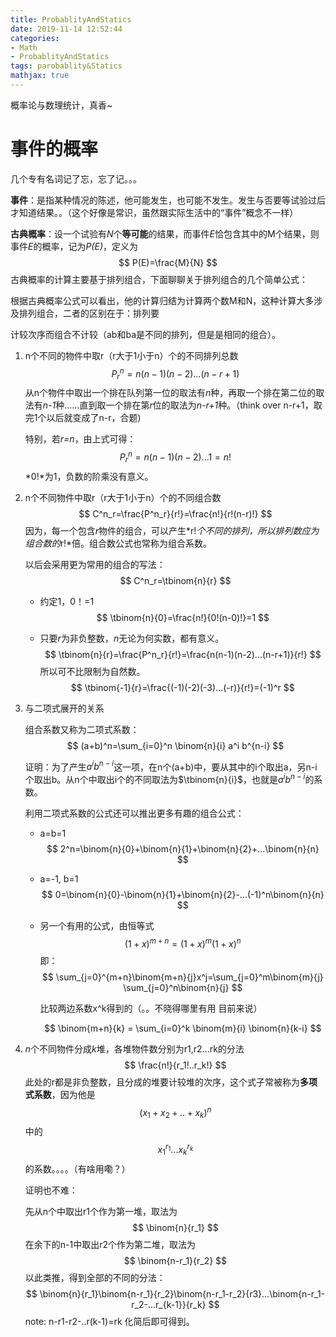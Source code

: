 ```yaml
---
title: ProbablityAndStatics
date: 2019-11-14 12:52:44
categories:
- Math
- ProbablityAndStatics
tags: parobablity&Statics
mathjax: true
---
```


概率论与数理统计，真香~

<!--more-->

# 事件的概率

几个专有名词记了忘，忘了记。。。

**事件**：是指某种情况的陈述，他可能发生，也可能不发生。发生与否要等试验过后才知道结果。。（这个好像是常识，虽然跟实际生活中的“事件”概念不一样）

**古典概率**：设一个试验有*N*个**等可能**的结果，而事件*E*恰包含其中的M个结果，则事件*E*的概率，记为*P(E)*，定义为
$$
P(E)=\frac{M}{N}
$$
古典概率的计算主要基于排列组合，下面聊聊关于排列组合的几个简单公式：

根据古典概率公式可以看出，他的计算归结为计算两个数M和N，这种计算大多涉及排列组合，二者的区别在于：排列要

计较次序而组合不计较（ab和ba是不同的排列，但是是相同的组合）。

1. n个不同的物件中取r（r大于1小于n）个的不同排列总数
   $$
   P^n_r=n(n-1)(n-2)...(n-r+1)
   $$
   从n个物件中取出一个排在队列第一位的取法有*n*种，再取一个排在第二位的取法有*n-1*种……直到取一个排在第*r*位的取法为*n-r+1*种。（think over n-r+1，取完1个以后就变成了n-r，合题)

   特别，若*r=n*，由上式可得：
   $$
   P^n_r=n(n-1)(n-2)...1=n!
   $$
   *0!*为1，负数的阶乘没有意义。

   

2. n个不同物件中取r（r大于1小于n）个的不同组合数
   $$
   C^n_r=\frac{P^n_r}{r!}=\frac{n!}{r!(n-r)!}
   $$
   因为，每一个包含*r*物件的组合，可以产生*r!*个不同的排列，所以排列数应为组合数的*r!*倍。组合数公式也常称为组合系数。

   以后会采用更为常用的组合的写法：
   $$
   C^n_r=\tbinom{n}{r}
   $$

   - 约定1，0！=1
     $$
     \tbinom{n}{0}=\frac{n!}{0!(n-0)!}=1
     $$

   - 只要*r*为非负整数，*n*无论为何实数，都有意义。
     $$
     \tbinom{n}{r}=\frac{P^n_r}{r!}=\frac{n(n-1)(n-2)...(n-r+1)}{r!}
     $$
     所以可不比限制为自然数。
     $$
     \tbinom{-1}{r}=\frac{(-1)(-2)(-3)...(-r)}{r!}=(-1)^r
     $$

3. 与二项式展开的关系

   组合系数又称为二项式系数：
   $$
   (a+b)^n=\sum_{i=0}^n \binom{n}{i} a^i b^{n-i}
   $$


   证明：为了产生$a^ib^{n-i}$这一项，在n个(a+b)中，要从其中的i个取出a，另n-i个取出b。从n个中取出i个的不同取法为$\tbinom{n}{i}$，也就是$a^ib^{n-i}$的系数。

   利用二项式系数的公式还可以推出更多有趣的组合公式：

   - a=b=1
     $$
     2^n=\binom{n}{0}+\binom{n}{1}+\binom{n}{2}+...\binom{n}{n}
     $$

   - a=-1, b=1
     $$
     0=\binom{n}{0}-\binom{n}{1}+\binom{n}{2}-...(-1)^n\binom{n}{n}
     $$

   - 另一个有用的公式，由恒等式
     $$
     (1+x)^{m+n}=(1+x)^m (1+x)^n
     $$
     即：
     $$
     \sum_{j=0}^{m+n}\binom{m+n}{j}x^j=\sum_{j=0}^m\binom{m}{j} \sum_{j=0}^n\binom{n}{j}
     $$

     比较两边系数x^k得到的（。。不晓得哪里有用 目前来说）

     
     $$
     \binom{m+n}{k} = \sum_{i=0}^k \binom{m}{i} \binom{n}{k-i}
     $$

     

4. *n*个不同物件分成*k*堆，各堆物件数分别为r1,r2...rk的分法
   $$
   \frac{n!}{r_1!..r_k!}
   $$
   此处的r都是非负整数，且分成的堆要计较堆的次序，这个式子常被称为**多项式系数**，因为他是
   $$
   (x_1+x_2+..+x_k)^n
   $$
   中的
   $$
   x_1^{r_1}...x_k^{r_k}
   $$
   的系数。。。。（有啥用嘞？）

   

   

   证明也不难：

   先从n个中取出r1个作为第一堆，取法为
   $$
   \binom{n}{r_1}
   $$
   在余下的n-1中取出r2个作为第二堆，取法为
   $$
   \binom{n-r_1}{r_2}
   $$
   以此类推，得到全部的不同的分法：
   $$
   \binom{n}{r_1}\binom{n-r_1}{r_2}\binom{n-r_1-r_2}{r3}...\binom{n-r_1-r_2-...r_{k-1}}{r_k}
   $$
   note: n-r1-r2-..r(k-1)=rk 化简后即可得到。













